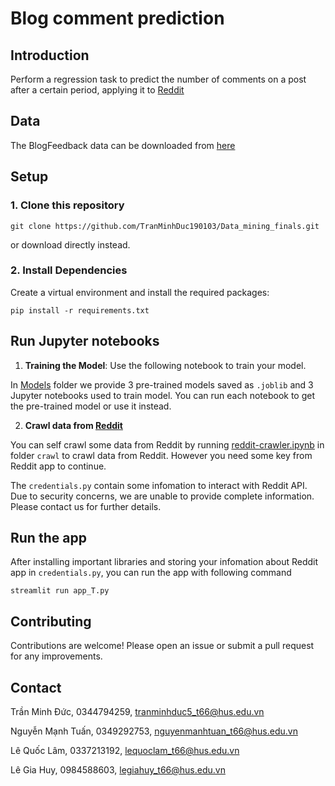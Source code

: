# Blog comment prediction

## Introduction 
Perform a regression task to predict the number of comments on a post after a certain period, applying it to [Reddit](https://www.reddit.com/)

## Data 
The BlogFeedback data can be downloaded from [here](https://archive.ics.uci.edu/dataset/304/blogfeedback)

## Setup

### 1. Clone this repository 

```
git clone https://github.com/TranMinhDuc190103/Data_mining_finals.git
```

or download directly instead.

### 2. Install Dependencies

Create a virtual environment and install the required packages:

```
pip install -r requirements.txt
```

## Run Jupyter notebooks

1. **Training the Model**: Use the following notebook to train your model.

In [Models](https://github.com/TranMinhDuc190103/Data_mining_finals/tree/main/Models) folder we provide 3 pre-trained models saved as `.joblib` and 3 Jupyter notebooks used to train model. You can run each notebook to get the pre-trained model or use it instead.

2. **Crawl data from [Reddit](https://www.reddit.com/)**

You can self crawl some data from Reddit by running [reddit-crawler.ipynb](https://github.com/TranMinhDuc190103/Data_mining_finals/blob/main/crawl/reddit-crawler.ipynb) in folder `crawl` to crawl data from Reddit. However you need some key from Reddit app to continue.

The `credentials.py` contain some infomation to interact with Reddit API. Due to security concerns, we are unable to provide complete information. Please contact us for further details.

## Run the app

After installing important libraries and storing your infomation about Reddit app in `credentials.py`, you can run the app with following command 

```
streamlit run app_T.py
```

## Contributing

Contributions are welcome! Please open an issue or submit a pull request for any improvements.

## Contact

Trần Minh Đức, 0344794259, tranminhduc5_t66@hus.edu.vn

Nguyễn Mạnh Tuấn, 0349292753, nguyenmanhtuan_t66@hus.edu.vn

Lê Quốc Lâm, 0337213192, lequoclam_t66@hus.edu.vn

Lê Gia Huy, 0984588603, legiahuy_t66@hus.edu.vn
